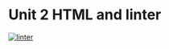# Unit 2 HTML and linter

[![linter](https://github.com/peter-marshall5/ICS2O-Unit3-02-HTML/workflows/linter/badge.svg)](https://github.com/marketplace/actions/super-linter)
